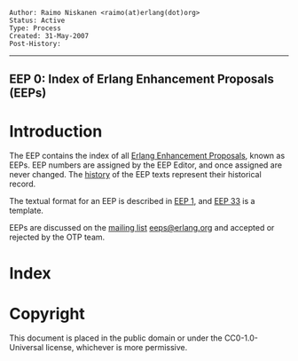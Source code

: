     Author: Raimo Niskanen <raimo(at)erlang(dot)org>
    Status: Active
    Type: Process
    Created: 31-May-2007
    Post-History:
****
EEP 0: Index of Erlang Enhancement Proposals (EEPs)
----



Introduction
============

The EEP contains the index of all [Erlang Enhancement Proposals][2],
known as EEPs.  EEP numbers are assigned by the EEP Editor, and
once assigned are never changed.  The [history][1] of the EEP
texts represent their historical record.

The textual format for an EEP is described in [EEP 1][],
and [EEP 33][] is a template.

EEPs are discussed on the [mailing list][3] <eeps@erlang.org> and
accepted or rejected by the OTP team.



Index
=====

[Numerical Index of EEPs]: eep-index:file/Status/Num/Title/Owner
    "Table filled in by eep-index - see toplevel build.pl"

[EEP Status Legend]: eep-index:tag/Tag/Description
    "Table filled in by eep-index - see toplevel build.pl"

[EEP Owners]: eep-index:owner/Author/Email
    "Table filled in by eep-index - see toplevel build.pl"



[1]: http://github.com/erlang/eep
    "View EEP history online"

[2]: http://www.erlang.org/eep.html
    "Erlang Enhancement Process"

[3]: http://www.erlang.org/community/mailinglists/
    "Mailinglists at erlang.org"

[EEP 1]: eep-0001.md
    "EEP 1: EEP Purpose and Guidelines, Gustafsson"

[EEP 33]: eep-0033.md
    "EEP 33: Sample Markdown EEP Template, Niskanen"

[EEP ]: eep-index:
    "Index filled in by eep-index - see toplevel build.pl"



Copyright
=========

This document is placed in the public domain or under the
CC0-1.0-Universal license, whichever is more permissive.



[EmacsVar]: <> "Local Variables:"
[EmacsVar]: <> "mode: indented-text"
[EmacsVar]: <> "indent-tabs-mode: nil"
[EmacsVar]: <> "sentence-end-double-space: t"
[EmacsVar]: <> "fill-column: 70"
[EmacsVar]: <> "coding: utf-8"
[EmacsVar]: <> "End:"
